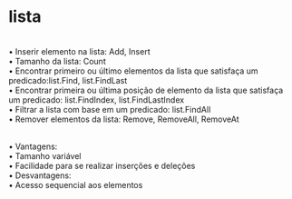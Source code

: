 # lista

<br/>• Inserir elemento na lista: Add, Insert
<br/>• Tamanho da lista: Count
<br/>• Encontrar primeiro ou último elementos da lista que satisfaça um predicado:list.Find, list.FindLast
<br/>• Encontrar primeira ou última posição de elemento da lista que satisfaça um predicado: list.FindIndex, list.FindLastIndex
<br/>• Filtrar a lista com base em um predicado: list.FindAll
<br/>• Remover elementos da lista: Remove, RemoveAll, RemoveAt

<br/>• Vantagens: 
<br/>• Tamanho variável
<br/>• Facilidade para se realizar inserções e deleções
<br/>• Desvantagens:
<br/>• Acesso sequencial aos elementos 

 
